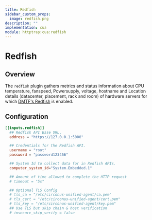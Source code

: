```yaml
---
title: Redfish
sidebar_custom_props:
  image: redfish.png
description: ""
implementation: cua
module: httptrap:cua:redfish
---
```


# Redfish

## Overview

The `redfish` plugin gathers metrics and status information about CPU temperature, fanspeed, Powersupply, voltage, hostname and Location details (datacenter, placement, rack and room) of hardware servers for which [DMTF's Redfish](https://redfish.dmtf.org/) is enabled.

## Configuration

```toml
[[inputs.redfish]]
  ## Redfish API Base URL.
  address = "https://127.0.0.1:5000"

  ## Credentials for the Redfish API.
  username = "root"
  password = "password123456"

  ## System Id to collect data for in Redfish APIs.
  computer_system_id="System.Embedded.1"

  ## Amount of time allowed to complete the HTTP request
  # timeout = "5s"

  ## Optional TLS Config
  # tls_ca = "/etc/circonus-unified-agent/ca.pem"
  # tls_cert = "/etc/circonus-unified-agent/cert.pem"
  # tls_key = "/etc/circonus-unified-agent/key.pem"
  ## Use TLS but skip chain & host verification
  # insecure_skip_verify = false
```
